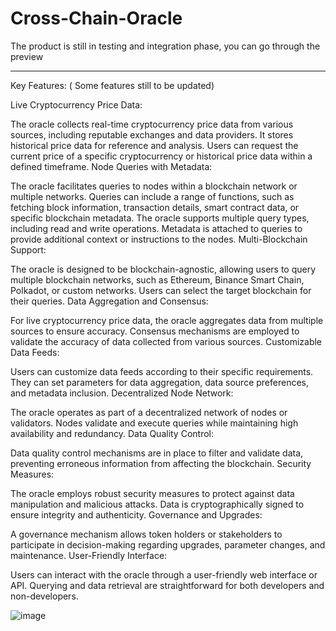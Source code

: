 # Cross-Chain-Oracle
The product is still in testing and integration phase, you can go through the preview

****
Key Features: ( Some features still to be updated)

Live Cryptocurrency Price Data:

The oracle collects real-time cryptocurrency price data from various sources, including reputable exchanges and data providers. It stores historical price data for reference and analysis. Users can request the current price of a specific cryptocurrency or historical price data within a defined timeframe. Node Queries with Metadata:

The oracle facilitates queries to nodes within a blockchain network or multiple networks. Queries can include a range of functions, such as fetching block information, transaction details, smart contract data, or specific blockchain metadata. The oracle supports multiple query types, including read and write operations. Metadata is attached to queries to provide additional context or instructions to the nodes. Multi-Blockchain Support:

The oracle is designed to be blockchain-agnostic, allowing users to query multiple blockchain networks, such as Ethereum, Binance Smart Chain, Polkadot, or custom networks. Users can select the target blockchain for their queries. Data Aggregation and Consensus:

For live cryptocurrency price data, the oracle aggregates data from multiple sources to ensure accuracy. Consensus mechanisms are employed to validate the accuracy of data collected from various sources. Customizable Data Feeds:

Users can customize data feeds according to their specific requirements. They can set parameters for data aggregation, data source preferences, and metadata inclusion. Decentralized Node Network:

The oracle operates as part of a decentralized network of nodes or validators. Nodes validate and execute queries while maintaining high availability and redundancy. Data Quality Control:

Data quality control mechanisms are in place to filter and validate data, preventing erroneous information from affecting the blockchain. Security Measures:

The oracle employs robust security measures to protect against data manipulation and malicious attacks. Data is cryptographically signed to ensure integrity and authenticity. Governance and Upgrades:

A governance mechanism allows token holders or stakeholders to participate in decision-making regarding upgrades, parameter changes, and maintenance. User-Friendly Interface:

Users can interact with the oracle through a user-friendly web interface or API. Querying and data retrieval are straightforward for both developers and non-developers.

![image](https://github.com/rajabhinav1/Cross-Chain-Oracle/assets/27865950/00be7a0a-2a79-4d64-948f-79e5e41ec773)




